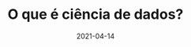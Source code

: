 ---
title: 'O que é ciência de dados?'
date: '2021-04-14'
layout: event
transmission_url: 'https://www.youtube.com/embed/ttHxWlBAz_g'
local: 'Ômega Data Science (YouTube)'
description: >-
  Mesa-redonda sobre o que é ciência de dados.
---